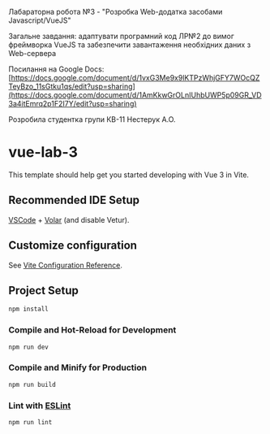 
Лабараторна робота №3 - "Розробка Web-додатка засобами Javascript/VueJS"

Загальне завдання: адаптувати програмний код ЛР№2 до вимог фреймворка VueJS та забезпечити завантаження необхідних даних з Web-сервера

Посилання на Google Docs: [https://docs.google.com/document/d/1vxG3Me9x9lKTPzWhjGFY7WOcQZTeyBzo_11sGtku1qs/edit?usp=sharing](https://docs.google.com/document/d/1AmKkwGrOLnIUhbUWP5p09GR_VD3a4itEmrq2p1F2I7Y/edit?usp=sharing)

Розробила студентка групи КВ-11 Нестерук А.О.

# vue-lab-3

This template should help get you started developing with Vue 3 in Vite.

## Recommended IDE Setup

[VSCode](https://code.visualstudio.com/) + [Volar](https://marketplace.visualstudio.com/items?itemName=Vue.volar) (and disable Vetur).

## Customize configuration

See [Vite Configuration Reference](https://vitejs.dev/config/).

## Project Setup

```sh
npm install
```

### Compile and Hot-Reload for Development

```sh
npm run dev
```

### Compile and Minify for Production

```sh
npm run build
```

### Lint with [ESLint](https://eslint.org/)

```sh
npm run lint
```
